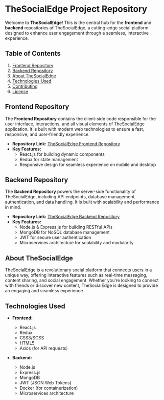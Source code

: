 # TheSocialEdge Project Repository

Welcome to **TheSocialEdge**! This is the central hub for the **frontend** and **backend** repositories of TheSocialEdge, a cutting-edge social platform designed to enhance user engagement through a seamless, interactive experience.

## Table of Contents

1. [Frontend Repository](#frontend-repository)
2. [Backend Repository](#backend-repository)
3. [About TheSocialEdge](#about-thesocialedge)
4. [Technologies Used](#technologies-used)
5. [Contributing](#contributing)
6. [License](#license)

## Frontend Repository

The **Frontend Repository** contains the client-side code responsible for the user interface, interactions, and all visual elements of TheSocialEdge application. It is built with modern web technologies to ensure a fast, responsive, and user-friendly experience.

- **Repository Link:** [TheSocialEdge Frontend Repository](https://github.com/MRPERFECT0603/TheSocialEdge-FrontEnd-Microservices)
- **Key Features:**
  - React.js for building dynamic components
  - Redux for state management
  - Responsive design for seamless experience on mobile and desktop
  
## Backend Repository

The **Backend Repository** powers the server-side functionality of TheSocialEdge, including API endpoints, database management, authentication, and data handling. It is built with scalability and performance in mind.

- **Repository Link:** [TheSocialEdge Backend Repository](https://github.com/MRPERFECT0603/TheSocialEdge-Backend-Microservices)
- **Key Features:**
  - Node.js & Express.js for building RESTful APIs
  - MongoDB for NoSQL database management
  - JWT for secure user authentication
  - Microservices architecture for scalability and modularity

## About TheSocialEdge

TheSocialEdge is a revolutionary social platform that connects users in a unique way, offering interactive features such as real-time messaging, content sharing, and social engagement. Whether you're looking to connect with friends or discover new content, TheSocialEdge is designed to provide an engaging and seamless experience.

## Technologies Used

- **Frontend:**
  - React.js
  - Redux
  - CSS3/SCSS
  - HTML5
  - Axios (for API requests)

- **Backend:**
  - Node.js
  - Express.js
  - MongoDB
  - JWT (JSON Web Tokens)
  - Docker (for containerization)
  - Microservices architecture


